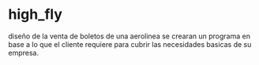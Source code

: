 # high_fly
diseño de la venta de boletos de una aerolinea
se crearan un programa en base a lo que el cliente requiere
para cubrir las necesidades basicas de su empresa.
